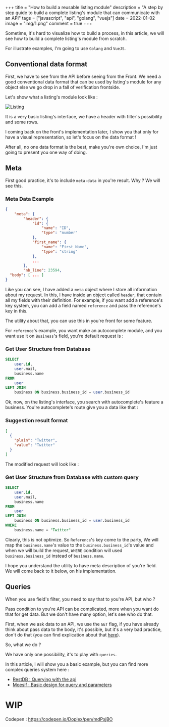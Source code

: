 +++
title = "How to build a reusable listing module"
description = "A step by step guide to build a complete listing's module that can communicate with an API"
tags = ["javascript", "api", "golang", "vuejs"]
date = 2022-01-02
image = "img/1.png"
comment = true
+++

Sometime, it's hard to visualize how to build a process, in this article,
we will see how to build a complete listing's module from scratch.

For illustrate examples, I'm going to use `Golang` and `VueJS`.

## Conventional data format

First, we have to see from the API before seeing from the Front.
We need a good conventional data format that can be used by
listing's module for any object else we go drop in a fall of
verification frontside.

Let's show what a listing's module look like :

![Listing](/images/articles/listing.jpeg)

It is a very basic listing's interface,
we have a header with filter's possibility
and some rows.

I coming back on the front's implementation later, I show you that only
for have a visual representation, so let's focus on the data format !

After all, no one data format is the best, make you're own choice,
I'm just going to present you one way of doing.

## Meta

First good practice, it's to include `meta-data` in you're result.
Why ? We will see this.

### Meta Data Example

```json {linenos=table,hl_lines=["2-14"]}
{
    "meta": {
        "header": {
            "id": {
                "name": "ID",
                "type": "number"
            },
            "first_name": {
                "name": "First Name",
                "type": "string"
            },
            ...
        },
        "nb_line": 23594,
  "body": [ ... ]
}
```

Like you can see, I have added a `meta` object where I store all
information about my request. In this, I have inside an object called
`header`, that contain all my fields with their definition.
For example, if you want add a reference's key system, you can add
a field named `reference` and pass the reference's key in this.

The utility about that, you can use this in you're front for some feature.

For `reference`'s example, you want make an autocomplete module, and you want use it on
`Business`'s field, you're default request is :

### Get User Structure from Database
```sql
SELECT
    user.id,
    user.mail,
    business.name
FROM
    user
LEFT JOIN
    business ON business.business_id = user.business_id
```

Ok, now, on the listing's interface,
you search with autocomplete's feature a business.
You're autocomplete's route give you a data like that :

### Suggestion result format
```json
[
  {
    "plain": "Twitter",
    "value": "Twitter"
  } 
]
```

The modified request will look like :

### Get User Structure from Database with custom query
```sql
SELECT
    user.id,
    user.mail,
    business.name
FROM
    user
LEFT JOIN
    business ON business.business_id = user.business_id
WHERE
    business.name = "Twitter"
```

Clearly, this is not optimize. So `Reference`'s key come to the party,
We will map the `business.name`'s value to the `business.business_id`'s value
and when we will build the request,
`WHERE` condition will used `business.business_id` instead of `business.name`.

I hope you understand the utility to have meta description of you're field.
We will come back to it below, on his implementation.

## Queries

When you use field's filter, you need to say that to you're API, but who ?

Pass condition to you're API can be complicated, more when you want do that
for get data. But we don't have many option, let's see who do that.

First, when we ask data to an API, we use the `GET` flag,
if you have already think about pass data to the body, it's possible,
but it's a very bad practice,
don't do that (you can find explication about that [here](https://tools.ietf.org/html/rfc2616#section-4.3)).

So, what we do ?

We have only one possibility, it's to play with `queries`.

In this article, I will show you a basic example, but you can find more complex
queries system here :
- [RestDB : Querying with the api](https://restdb.io/docs/querying-with-the-api)
- [Moesif : Basic design for query and parameters](https://www.moesif.com/blog/technical/api-design/REST-API-Design-Best-Practices-for-Parameters-and-Query-String-Usage/)


# WIP


Codepen : https://codepen.io/Doplex/pen/mdPxjBO
